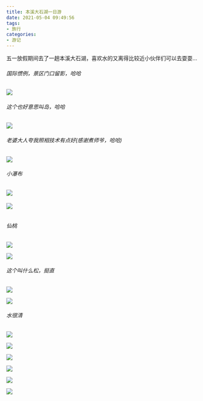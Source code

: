 ```yaml
---
title: 本溪大石湖一日游
date: 2021-05-04 09:49:56
tags:
- 旅行
categories:
- 游记
---
```

五一放假期间去了一趟本溪大石湖，喜欢水的又离得比较近小伙伴们可以去耍耍...
<!--more-->

###### 国际惯例，景区门口留影，哈哈

![](https://cdn.jsdelivr.net/gh/houpai/hp-cdn@latest/picGo/IMG_20210501_123345.jpg)

###### 这个也好意思叫岛，哈哈

![](https://cdn.jsdelivr.net/gh/houpai/hp-cdn@latest/picGo/IMG_20210501_123915.jpg)

###### 老婆大人夸我照相技术有点好(感谢煮师爷，哈哈)

![](https://cdn.jsdelivr.net/gh/houpai/hp-cdn@latest/picGo/IMG_20210501_124037.jpg)

###### 小瀑布

![](https://cdn.jsdelivr.net/gh/houpai/hp-cdn@latest/picGo/IMG_20210501_124203.jpg)

###### ![](https://cdn.jsdelivr.net/gh/houpai/hp-cdn@latest/picGo/IMG_20210501_124529.jpg)

###### 仙桃

![](https://cdn.jsdelivr.net/gh/houpai/hp-cdn@latest/picGo/IMG_20210501_124855.jpg)

![](https://cdn.jsdelivr.net/gh/houpai/hp-cdn@latest/picGo/IMG_20210501_124859.jpg)

###### 这个叫什么松，挺直

![](https://cdn.jsdelivr.net/gh/houpai/hp-cdn@latest/picGo/IMG_20210501_125853.jpg)

![](https://cdn.jsdelivr.net/gh/houpai/hp-cdn@latest/picGo/IMG_20210501_125923.jpg)

###### 水很清

![](https://cdn.jsdelivr.net/gh/houpai/hp-cdn@latest/picGo/IMG_20210501_130725.jpg)

![](https://cdn.jsdelivr.net/gh/houpai/hp-cdn@latest/picGo/IMG_20210501_134533.jpg)

![](https://cdn.jsdelivr.net/gh/houpai/hp-cdn@latest/picGo/laopo.jpg)

![](https://cdn.jsdelivr.net/gh/houpai/hp-cdn@latest/picGo/IMG_20210501_135202.jpg)

![](https://cdn.jsdelivr.net/gh/houpai/hp-cdn@latest/picGo/IMG_20210501_135204.jpg)

![](https://cdn.jsdelivr.net/gh/houpai/hp-cdn@latest/picGo/IMG_20210501_144430.jpg)

